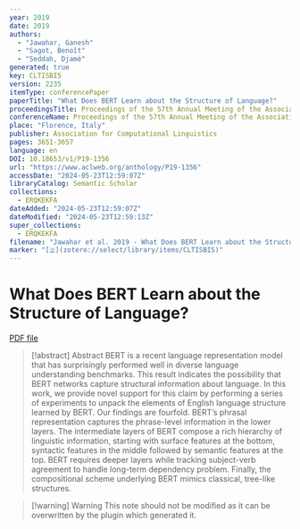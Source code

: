 ```yaml
---
year: 2019
date: 2019
authors:
  - "Jawahar, Ganesh"
  - "Sagot, Benoît"
  - "Seddah, Djamé"
generated: true
key: CLTISBI5
version: 2235
itemType: conferencePaper
paperTitle: "What Does BERT Learn about the Structure of Language?"
proceedingsTitle: Proceedings of the 57th Annual Meeting of the Association for Computational Linguistics
conferenceName: Proceedings of the 57th Annual Meeting of the Association for Computational Linguistics
place: "Florence, Italy"
publisher: Association for Computational Linguistics
pages: 3651-3657
language: en
DOI: 10.18653/v1/P19-1356
url: "https://www.aclweb.org/anthology/P19-1356"
accessDate: "2024-05-23T12:59:07Z"
libraryCatalog: Semantic Scholar
collections:
  - ERQKEKFA
dateAdded: "2024-05-23T12:59:07Z"
dateModified: "2024-05-23T12:59:13Z"
super_collections:
  - ERQKEKFA
filename: "Jawahar et al. 2019 - What Does BERT Learn about the Structure of Language?.pdf"
marker: "[🇿](zotero://select/library/items/CLTISBI5)"
---
```

# What Does BERT Learn about the Structure of Language?

[PDF file](/Papers/PDFs/Jawahar%20et%20al.%202019%20-%20What%20Does%20BERT%20Learn%20about%20the%20Structure%20of%20Language?.pdf)

> [!abstract] Abstract
> BERT is a recent language representation model that has surprisingly performed well in diverse language understanding benchmarks. This result indicates the possibility that BERT networks capture structural information about language. In this work, we provide novel support for this claim by performing a series of experiments to unpack the elements of English language structure learned by BERT. Our findings are fourfold. BERT’s phrasal representation captures the phrase-level information in the lower layers. The intermediate layers of BERT compose a rich hierarchy of linguistic information, starting with surface features at the bottom, syntactic features in the middle followed by semantic features at the top. BERT requires deeper layers while tracking subject-verb agreement to handle long-term dependency problem. Finally, the compositional scheme underlying BERT mimics classical, tree-like structures.

>[!warning] Warning
> This note should not be modified as it can be overwritten by the plugin which generated it.

